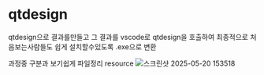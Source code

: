 # qtdesign

qtdesign으로 결과를만들고 
그 결과를 vscode로 qtdesign을 호출하여 최종적으로 처음보는사람들도
쉽게 설치할수있도록 .exe으로 변환

과정중 구분과 보기쉽게 파일정리
resource
![스크린샷 2025-05-20 153518](https://github.com/user-attachments/assets/75cd2425-b9ac-4bd4-878a-e8eddd41638c)
